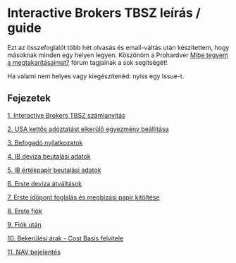 # Interactive Brokers TBSZ leírás / guide

Ezt az összefoglalót több hét olvasás és email-váltás után készítettem, hogy másoknak minden egy helyen legyen. Köszönöm a Prohardver [Mibe tegyem a megtakarításaimat?](https://prohardver.hu/tema/mibe_tegyem_a_megtakaritasaimat/friss.html) fórum tagjainak a sok segítségét!

Ha valami nem helyes vagy kiegészítenéd: nyiss egy Issue-t.

## Fejezetek

[1. Interactive Brokers TBSZ számlanyitás](ibkr/ib_szamlanyitas.md)

[2. USA kettős adóztatást elkerülő egyezmény beállítása](ibkr/usa_kettos_adoztatas.md)

[3. Befogadó nyilatkozatok](ibkr/befogado_nyilatkozatok.md)

[4. IB deviza beutalási adatok](ibkr/deviza_beutalasi_adatok.md)

[5. IB értékpapír beutalási adatok](ibkr/ertekpapir_beutalasi_adaatok.md)

[6. Erste deviza átváltások](erste/erste_deviza_atvaltasok.md)

[7. Erste időpont foglalás és megbízási papír kitöltése](erste/erste_idopont.md)

[8. Erste fiók](erste/erste_fiok.md)

[9. Fiók után](erste/erste_fiok_utan.md)

[10. Bekerülési árak - Cost Basis felvitele](ibkr/bekerulesi_arak.md)

[11. NAV bejelentés](ibkr/nav_bejelentes.md)
